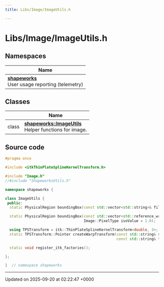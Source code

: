 ```yaml
---
title: Libs/Image/ImageUtils.h

---
```


# Libs/Image/ImageUtils.h



## Namespaces

| Name           |
| -------------- |
| **[shapeworks](../Namespaces/namespaceshapeworks.md)** <br>User usage reporting (telemetry)  |

## Classes

|                | Name           |
| -------------- | -------------- |
| class | **[shapeworks::ImageUtils](../Classes/classshapeworks_1_1ImageUtils.md)** <br>Helper functions for image.  |




## Source code

```cpp
#pragma once

#include <itkThinPlateSplineKernelTransform.h>

#include "Image.h"
//#include "ShapeworksUtils.h"

namespace shapeworks {

class ImageUtils {
 public:
  static PhysicalRegion boundingBox(const std::vector<std::string>& filenames, Image::PixelType isoValue = 1.0);

  static PhysicalRegion boundingBox(const std::vector<std::reference_wrapper<const Image>>& images,
                                    Image::PixelType isoValue = 1.0);

  using TPSTransform = itk::ThinPlateSplineKernelTransform<double, 3>;
  static TPSTransform::Pointer createWarpTransform(const std::string& source_landmarks_file,
                                                   const std::string& target_landmarks_file, const int stride = 1);

  static void register_itk_factories();

};

}  // namespace shapeworks
```


-------------------------------

Updated on 2025-09-20 at 02:22:47 +0000
